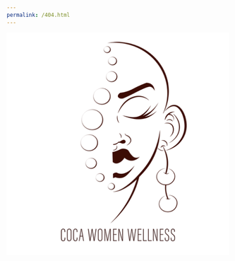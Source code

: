 ```yaml
---
permalink: /404.html
---
```


 <img src="assets/images/logowtextncb72dpi.png" alt="woman with outlined face logo" id="img-logo">
